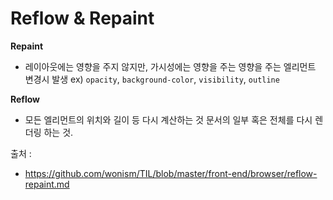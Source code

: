 # Reflow & Repaint

<b>Repaint</b>

- 레이아웃에는 영향을 주지 않지만, 가시성에는 영향을 주는 영향을 주는 엘리먼트 변경시 발생
  ex) <code>opacity</code>, <code>background-color</code>, <code>visibility</code>, <code>outline</code>

<b>Reflow</b>

- 모든 엘리먼트의 위치와 길이 등 다시 계산하는 것 문서의 일부 혹은 전체를 다시 렌더링 하는 것.

출처 : <br />

- https://github.com/wonism/TIL/blob/master/front-end/browser/reflow-repaint.md
